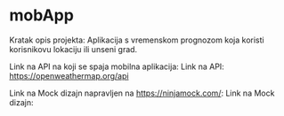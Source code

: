 # mobApp

Kratak opis projekta:
    Aplikacija s vremenskom prognozom koja koristi korisnikovu lokaciju ili unseni grad.

Link na API na koji se spaja mobilna aplikacija:
    Link na API: https://openweathermap.org/api

Link na Mock dizajn napravljen na https://ninjamock.com/:
    Link na Mock dizajn: 

